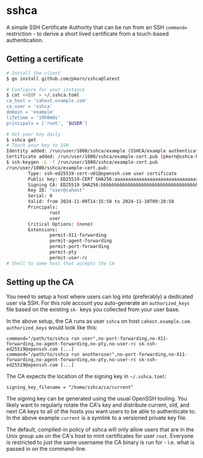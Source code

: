 # sshca

A simple SSH Certificate Authority that can be run from an SSH `command=`
restriction - to derive a short lived certificate from a touch-based
authentication.

## Getting a certificate

```sh
# Install the client
$ go install github.com/pkern/sshca@latest
```

```sh
# Configure for your instance
$ cat <<EOF > ~/.sshca.toml
ca_host = 'cahost.example.com'
ca_user = 'sshca'
domain = 'example'
lifetime = '19h0m0s'
principals = ['root', '$USER']
```

```sh
# Get your key daily
$ sshca get
# Touch your key to SSH
Identity added: /run/user/1000/sshca/example (SSHCA/example authentication key (2024-11-06 20:42:57.164289438))
Certificate added: /run/user/1000/sshca/example-cert.pub (pkern@sshca-host)
$ ssh-keygen -L -f /run/user/1000/sshca/example-cert.pub
/run/user/1000/sshca/example-cert.pub:
        Type: ssh-ed25519-cert-v01@openssh.com user certificate
        Public key: ED25519-CERT SHA256:aaaaaaaaaaaaaaaaaaaaaaaaaaaaaaaaaaaaaaaaaaa
        Signing CA: ED25519 SHA256:bbbbbbbbbbbbbbbbbbbbbbbbbbbbbbbbbbbbbbbbbbb (using ssh-ed25519)
        Key ID: "user@cahost"
        Serial: 0
        Valid: from 2024-11-09T14:15:50 to 2024-11-10T09:20:50
        Principals:
                root
                user
        Critical Options: (none)
        Extensions:
                permit-X11-forwarding
                permit-agent-forwarding
                permit-port-forwarding
                permit-pty
                permit-user-rc
# Shell to some host that accepts the CA
```

## Setting up the CA

You need to setup a host where users can log into (preferably) a dedicated user
via SSH. For this role account you auto-generate an `authorized_keys` file
based on the existing `sk-` keys you collected from your user base.

In the above setup, the CA runs as user `sshca` on host `cahost.example.com`.
`authorized_keys` would look like this:

```
command="/path/to/sshca run user",no-port-forwarding,no-X11-forwarding,no-agent-forwarding,no-pty,no-user-rc sk-ssh-ed25519@openssh.com [...]
command="/path/to/sshca run anotheruser",no-port-forwarding,no-X11-forwarding,no-agent-forwarding,no-pty,no-user-rc sk-ssh-ed25519@openssh.com [...]
```

The CA expects the location of the signing key in `~/.sshca.toml`:

```
signing_key_filename = "/home/sshca/ca/current"
```

The signing key can be generated using the usual OpenSSH tooling. You likely
want to regularly rotate the CA's key and distribute current, old, and next CA
keys to all of the hosts you want users to be able to authenticate to.  In the
above example `current` is a symlink to a versioned private key file.

The default, compiled-in policy of sshca will only allow users that are in the
Unix group `adm` on the CA's host to mint certificates for user `root`.
Everyone is restricted to just the same username the CA binary is run for -
i.e. what is passed in on the command-line.

